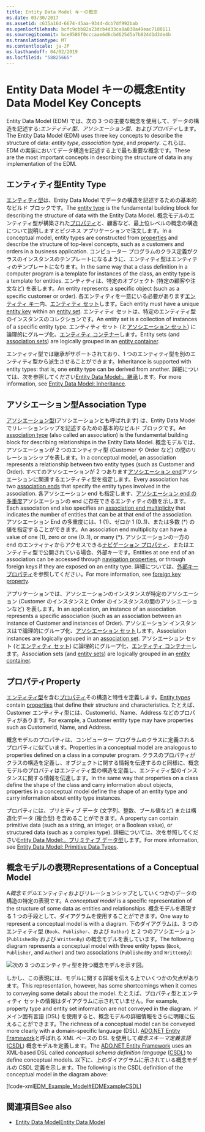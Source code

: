```yaml
---
title: Entity Data Model キーの概念
ms.date: 03/30/2017
ms.assetid: c635a16d-6674-45aa-9344-dcb7df992bab
ms.openlocfilehash: bcfc9cbb82a23dcb4d33ca8a838a49eac7180111
ms.sourcegitcommit: bce0586f0cccaae6d6cbd625d5a7b824d1d3de4b
ms.translationtype: MT
ms.contentlocale: ja-JP
ms.lasthandoff: 04/02/2019
ms.locfileid: "58825665"
---
```

# <a name="entity-data-model-key-concepts"></a><span data-ttu-id="d1c5f-102">Entity Data Model キーの概念</span><span class="sxs-lookup"><span data-stu-id="d1c5f-102">Entity Data Model Key Concepts</span></span>
<span data-ttu-id="d1c5f-103">Entity Data Model (EDM) では、次の 3 つの主要な概念を使用して、データの構造を記述する:*エンティティ型*、*アソシエーション型*、および*プロパティ*します。</span><span class="sxs-lookup"><span data-stu-id="d1c5f-103">The Entity Data Model (EDM) uses three key concepts to describe the structure of data: *entity type*, *association type*, and *property*.</span></span> <span data-ttu-id="d1c5f-104">これらは、EDM の実装においてデータ構造を記述する上で最も重要な概念です。</span><span class="sxs-lookup"><span data-stu-id="d1c5f-104">These are the most important concepts in describing the structure of data in any implementation of the EDM.</span></span>  
  
## <a name="entity-type"></a><span data-ttu-id="d1c5f-105">エンティティ型</span><span class="sxs-lookup"><span data-stu-id="d1c5f-105">Entity Type</span></span>  
 <span data-ttu-id="d1c5f-106">[エンティティ型](../../../../docs/framework/data/adonet/entity-type.md)は、Entity Data Model でデータの構造を記述するための基本的なビルド ブロックです。</span><span class="sxs-lookup"><span data-stu-id="d1c5f-106">The [entity type](../../../../docs/framework/data/adonet/entity-type.md) is the fundamental building block for describing the structure of data with the Entity Data Model.</span></span> <span data-ttu-id="d1c5f-107">概念モデルのエンティティ型が構築された[プロパティ](../../../../docs/framework/data/adonet/property.md)と、顧客など、最上位レベルの概念の構造について説明しますとビジネス アプリケーションで注文します。</span><span class="sxs-lookup"><span data-stu-id="d1c5f-107">In a conceptual model, entity types are constructed from [properties](../../../../docs/framework/data/adonet/property.md) and describe the structure of top-level concepts, such as a customers and orders in a business application.</span></span> <span data-ttu-id="d1c5f-108">コンピューター プログラムのクラス定義がクラスのインスタンスのテンプレートになるように、エンティティ型はエンティティのテンプレートになります。</span><span class="sxs-lookup"><span data-stu-id="d1c5f-108">In the same way that a class definition in a computer program is a template for instances of the class, an entity type is a template for entities.</span></span> <span data-ttu-id="d1c5f-109">エンティティは、特定のオブジェクト (特定の顧客や注文など) を表します。</span><span class="sxs-lookup"><span data-stu-id="d1c5f-109">An entity represents a specific object (such as a specific customer or order).</span></span> <span data-ttu-id="d1c5f-110">各エンティティを一意にいる必要があります[エンティティ キー](../../../../docs/framework/data/adonet/entity-key.md)内、[エンティティ セット](../../../../docs/framework/data/adonet/entity-set.md)します。</span><span class="sxs-lookup"><span data-stu-id="d1c5f-110">Each entity must have a unique [entity key](../../../../docs/framework/data/adonet/entity-key.md) within an [entity set](../../../../docs/framework/data/adonet/entity-set.md).</span></span>  <span data-ttu-id="d1c5f-111">エンティティ セットは、特定のエンティティ型のインスタンスのコレクションです。</span><span class="sxs-lookup"><span data-stu-id="d1c5f-111">An entity set is a collection of instances of a specific entity type.</span></span> <span data-ttu-id="d1c5f-112">エンティティ セット (と[アソシエーション セット](../../../../docs/framework/data/adonet/association-set.md)) に論理的にグループ化、[エンティティ コンテナー](../../../../docs/framework/data/adonet/entity-container.md)します。</span><span class="sxs-lookup"><span data-stu-id="d1c5f-112">Entity sets (and [association sets](../../../../docs/framework/data/adonet/association-set.md)) are logically grouped in an [entity container](../../../../docs/framework/data/adonet/entity-container.md).</span></span>  
  
 <span data-ttu-id="d1c5f-113">エンティティ型では継承がサポートされており、1 つのエンティティ型を別のエンティティ型から派生させることができます。</span><span class="sxs-lookup"><span data-stu-id="d1c5f-113">Inheritance is supported with entity types: that is, one entity type can be derived from another.</span></span> <span data-ttu-id="d1c5f-114">詳細については、次を参照してください[Entity Data Model:。継承](../../../../docs/framework/data/adonet/entity-data-model-inheritance.md)します。</span><span class="sxs-lookup"><span data-stu-id="d1c5f-114">For more information, see [Entity Data Model: Inheritance](../../../../docs/framework/data/adonet/entity-data-model-inheritance.md).</span></span>  
  
## <a name="association-type"></a><span data-ttu-id="d1c5f-115">アソシエーション型</span><span class="sxs-lookup"><span data-stu-id="d1c5f-115">Association Type</span></span>  
 <span data-ttu-id="d1c5f-116">[アソシエーション型](../../../../docs/framework/data/adonet/association-type.md)(アソシエーションとも呼ばれます) は、Entity Data Model でリレーションシップを記述するための基本的なビルド ブロックです。</span><span class="sxs-lookup"><span data-stu-id="d1c5f-116">An [association type](../../../../docs/framework/data/adonet/association-type.md) (also called an association) is the fundamental building block for describing relationships in the Entity Data Model.</span></span> <span data-ttu-id="d1c5f-117">概念モデルでは、アソシエーションが 2 つのエンティティ型 (Customer や Order など) の間のリレーションシップを表します。</span><span class="sxs-lookup"><span data-stu-id="d1c5f-117">In a conceptual model, an association represents a relationship between two entity types (such as Customer and Order).</span></span> <span data-ttu-id="d1c5f-118">すべてのアソシエーションが 2 つあります[アソシエーション end](../../../../docs/framework/data/adonet/association-end.md)アソシエーションに関連するエンティティ型を指定します。</span><span class="sxs-lookup"><span data-stu-id="d1c5f-118">Every association has two [association ends](../../../../docs/framework/data/adonet/association-end.md) that specify the entity types involved in the association.</span></span> <span data-ttu-id="d1c5f-119">各アソシエーション end も指定します、[アソシエーション end の多重度](../../../../docs/framework/data/adonet/association-end-multiplicity.md)アソシエーションの end に存在できるエンティティの数を示します。</span><span class="sxs-lookup"><span data-stu-id="d1c5f-119">Each association end also specifies an [association end multiplicity](../../../../docs/framework/data/adonet/association-end-multiplicity.md) that indicates the number of entities that can be at that end of the association.</span></span> <span data-ttu-id="d1c5f-120">アソシエーション End の多重度には、1 (1)、ゼロか 1 (0..1)、または多数 (\*) の値を指定することができます。</span><span class="sxs-lookup"><span data-stu-id="d1c5f-120">An association end multiplicity can have a value of one (1), zero or one (0..1), or many (\*).</span></span> <span data-ttu-id="d1c5f-121">アソシエーションの一方の end のエンティティからアクセスできる[ナビゲーション プロパティ](../../../../docs/framework/data/adonet/navigation-property.md)、またはエンティティ型で公開されている場合、外部キーです。</span><span class="sxs-lookup"><span data-stu-id="d1c5f-121">Entities at one end of an association can be accessed through [navigation properties](../../../../docs/framework/data/adonet/navigation-property.md), or through foreign keys if they are exposed on an entity type.</span></span> <span data-ttu-id="d1c5f-122">詳細については、[外部キー プロパティ](../../../../docs/framework/data/adonet/foreign-key-property.md)を参照してください。</span><span class="sxs-lookup"><span data-stu-id="d1c5f-122">For more information, see [foreign key property](../../../../docs/framework/data/adonet/foreign-key-property.md).</span></span>  
  
 <span data-ttu-id="d1c5f-123">アプリケーションでは、アソシエーションのインスタンスが特定のアソシエーション (Customer のインスタンスと Order のインスタンスの間のアソシエーションなど) を表します。</span><span class="sxs-lookup"><span data-stu-id="d1c5f-123">In an application, an instance of an association represents a specific association (such as an association between an instance of Customer and instances of Order).</span></span> <span data-ttu-id="d1c5f-124">アソシエーション インスタンスはで論理的にグループ化、[アソシエーション セット](../../../../docs/framework/data/adonet/association-set.md)します。</span><span class="sxs-lookup"><span data-stu-id="d1c5f-124">Association instances are logically grouped in an [association set](../../../../docs/framework/data/adonet/association-set.md).</span></span> <span data-ttu-id="d1c5f-125">アソシエーション セット (と[エンティティ セット](../../../../docs/framework/data/adonet/entity-set.md)) に論理的にグループ化、[エンティティ コンテナー](../../../../docs/framework/data/adonet/entity-container.md)します。</span><span class="sxs-lookup"><span data-stu-id="d1c5f-125">Association sets (and [entity sets](../../../../docs/framework/data/adonet/entity-set.md)) are logically grouped in an [entity container](../../../../docs/framework/data/adonet/entity-container.md).</span></span>  
  
## <a name="property"></a><span data-ttu-id="d1c5f-126">プロパティ</span><span class="sxs-lookup"><span data-stu-id="d1c5f-126">Property</span></span>  
 <span data-ttu-id="d1c5f-127">[エンティティ型](../../../../docs/framework/data/adonet/entity-type.md)を含む[プロパティ](../../../../docs/framework/data/adonet/property.md)その構造と特性を定義します。</span><span class="sxs-lookup"><span data-stu-id="d1c5f-127">[Entity types](../../../../docs/framework/data/adonet/entity-type.md) contain [properties](../../../../docs/framework/data/adonet/property.md) that define their structure and characteristics.</span></span> <span data-ttu-id="d1c5f-128">たとえば、Customer エンティティ型には、CustomerId、Name、Address などのプロパティがあります。</span><span class="sxs-lookup"><span data-stu-id="d1c5f-128">For example, a Customer entity type may have properties such as CustomerId, Name, and Address.</span></span>  
  
 <span data-ttu-id="d1c5f-129">概念モデルのプロパティは、コンピューター プログラムのクラスに定義されるプロパティに似ています。</span><span class="sxs-lookup"><span data-stu-id="d1c5f-129">Properties in a conceptual model are analogous to properties defined on a class in a computer program.</span></span> <span data-ttu-id="d1c5f-130">クラスのプロパティがクラスの構造を定義し、オブジェクトに関する情報を伝達するのと同様に、概念モデルのプロパティはエンティティ型の構造を定義し、エンティティ型のインスタンスに関する情報を伝達します。</span><span class="sxs-lookup"><span data-stu-id="d1c5f-130">In the same way that properties on a class define the shape of the class and carry information about objects, properties in a conceptual model define the shape of an entity type and carry information about entity type instances.</span></span>  
  
 <span data-ttu-id="d1c5f-131">プロパティには、プリミティブ データ (文字列、整数、ブール値など) または構造化データ (複合型) を含めることができます。</span><span class="sxs-lookup"><span data-stu-id="d1c5f-131">A property can contain primitive data (such as a string, an integer, or a Boolean value), or structured data (such as a complex type).</span></span> <span data-ttu-id="d1c5f-132">詳細については、次を参照してください[Entity Data Model:。プリミティブ データ型](../../../../docs/framework/data/adonet/entity-data-model-primitive-data-types.md)します。</span><span class="sxs-lookup"><span data-stu-id="d1c5f-132">For more information, see [Entity Data Model: Primitive Data Types](../../../../docs/framework/data/adonet/entity-data-model-primitive-data-types.md).</span></span>  
  
## <a name="representations-of-a-conceptual-model"></a><span data-ttu-id="d1c5f-133">概念モデルの表現</span><span class="sxs-lookup"><span data-stu-id="d1c5f-133">Representations of a Conceptual Model</span></span>  
 <span data-ttu-id="d1c5f-134">A*概念モデル*エンティティおよびリレーションシップとしていくつかのデータの構造の特定の表現です。</span><span class="sxs-lookup"><span data-stu-id="d1c5f-134">A *conceptual model* is a specific representation of the structure of some data as entities and relationships.</span></span> <span data-ttu-id="d1c5f-135">概念モデルを表現する 1 つの手段として、ダイアグラムを使用することができます。</span><span class="sxs-lookup"><span data-stu-id="d1c5f-135">One way to represent a conceptual model is with a diagram.</span></span> <span data-ttu-id="d1c5f-136">下のダイアグラムは、3 つのエンティティ型 (`Book`、`Publisher`、および `Author`) と 2 つのアソシエーション (`PublishedBy` および `WrittenBy`) の概念モデルを表しています。</span><span class="sxs-lookup"><span data-stu-id="d1c5f-136">The following diagram represents a conceptual model with three entity types (`Book`, `Publisher`, and `Author`) and two associations (`PublishedBy` and `WrittenBy`):</span></span>  
  
 ![次の 3 つのエンティティ型を持つ概念モデルを示す図。](./media/entity-data-model-key-concepts/conceptual-model-entity-types-associations.gif)  
  
 <span data-ttu-id="d1c5f-138">しかし、この表現には、モデルに関する詳細を伝える上でいくつかの欠点があります。</span><span class="sxs-lookup"><span data-stu-id="d1c5f-138">This representation, however, has some shortcomings when it comes to conveying some details about the model.</span></span> <span data-ttu-id="d1c5f-139">たとえば、プロパティ型とエンティティ セットの情報はダイアグラムに示されていません。</span><span class="sxs-lookup"><span data-stu-id="d1c5f-139">For example, property type and entity set information are not conveyed in the diagram.</span></span> <span data-ttu-id="d1c5f-140">ドメイン固有言語 (DSL) を使用すると、概念モデルの詳細情報をさらに明確に伝えることができます。</span><span class="sxs-lookup"><span data-stu-id="d1c5f-140">The richness of a conceptual model can be conveyed more clearly with a domain-specific language (DSL).</span></span> <span data-ttu-id="d1c5f-141">[ADO.NET Entity Framework](../../../../docs/framework/data/adonet/ef/index.md)と呼ばれる XML ベースの DSL を使用して*概念スキーマ定義言語*([CSDL](../../../../docs/framework/data/adonet/ef/language-reference/csdl-specification.md)) 概念モデルを定義します。</span><span class="sxs-lookup"><span data-stu-id="d1c5f-141">The [ADO.NET Entity Framework](../../../../docs/framework/data/adonet/ef/index.md) uses an XML-based DSL called *conceptual schema definition language* ([CSDL](../../../../docs/framework/data/adonet/ef/language-reference/csdl-specification.md)) to define conceptual models.</span></span> <span data-ttu-id="d1c5f-142">以下に、上のダイアグラムに示されている概念モデルの CSDL 定義を示します。</span><span class="sxs-lookup"><span data-stu-id="d1c5f-142">The following is the CSDL definition of the conceptual model in the diagram above:</span></span>  
  
 [!code-xml[EDM_Example_Model#EDMExampleCSDL](../../../../samples/snippets/xml/VS_Snippets_Data/edm_example_model/xml/books.edmx#edmexamplecsdl)]  
  
## <a name="see-also"></a><span data-ttu-id="d1c5f-143">関連項目</span><span class="sxs-lookup"><span data-stu-id="d1c5f-143">See also</span></span>
- [<span data-ttu-id="d1c5f-144">Entity Data Model</span><span class="sxs-lookup"><span data-stu-id="d1c5f-144">Entity Data Model</span></span>](../../../../docs/framework/data/adonet/entity-data-model.md)
